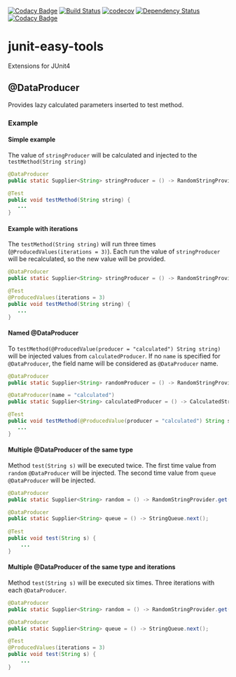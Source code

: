 [![Codacy Badge](https://api.codacy.com/project/badge/Grade/edbdf73dad50403e8be8dfde05cb4107)](https://www.codacy.com/app/SeriyBg/junit-easy-tools?utm_source=github.com&utm_medium=referral&utm_content=SeriyBg/junit-easy-tools&utm_campaign=badger)
[![Build Status](https://travis-ci.org/SeriyBg/junit-easy-tools.svg?branch=master)](https://travis-ci.org/SeriyBg/junit-easy-tools)
[![codecov](https://codecov.io/gh/SeriyBg/junit-easy-tools/branch/master/graph/badge.svg)](https://codecov.io/gh/SeriyBg/junit-easy-tools)
[![Dependency Status](https://www.versioneye.com/user/projects/58bbf75f2ff683004468cc9f/badge.svg?style=flat-square)](https://www.versioneye.com/user/projects/58bbf75f2ff683004468cc9f)
[![Codacy Badge](https://api.codacy.com/project/badge/Grade/edbdf73dad50403e8be8dfde05cb4107)](https://www.codacy.com/app/SeriyBg/junit-easy-tools?utm_source=github.com&amp;utm_medium=referral&amp;utm_content=SeriyBg/junit-easy-tools&amp;utm_campaign=Badge_Grade)

# junit-easy-tools
Extensions for JUnit4

## @DataProducer
Provides lazy calculated parameters inserted to test method.
### Example

#### Simple example
The value of `stringProducer` will be calculated and injected to the `testMethod(String string)`
```java
@DataProducer
public static Supplier<String> stringProducer = () -> RandomStringProvider.get();

@Test
public void testMethod(String string) {
   ...
}
```

#### Example with iterations
The `testMethod(String string)` will run three times (`@ProducedValues(iterations = 3)`).
Each run the value of `stringProducer` will be recalculated, so the new value will be provided. 
```java
@DataProducer
public static Supplier<String> stringProducer = () -> RandomStringProvider.get();

@Test
@ProducedValues(iterations = 3)
public void testMethod(String string) {
   ...
}
```

#### Named @DataProducer
To `testMethod(@ProducedValue(producer = "calculated") String string)` will be injected values from `calculatedProducer`.
If no `name` is specified for `@DataProducer`, the field name will be considered as `@DataProducer` name.
```java
@DataProducer
public static Supplier<String> randomProducer = () -> RandomStringProvider.get();

@DataProducer(name = "calculated")
public static Supplier<String> calculatedProducer = () -> CalculatedStringProvider.get();

@Test
public void testMethod(@ProducedValue(producer = "calculated") String string) {
   ...
}
```

#### Multiple @DataProducer of the same type
Method `test(String s)` will be executed twice. 
The first time value from `random` `@DataProducer` will be injected.
The second time value from `queue` `@DataProducer` will be injected. 
```java
@DataProducer
public static Supplier<String> random = () -> RandomStringProvider.get();

@DataProducer
public static Supplier<String> queue = () -> StringQueue.next();
 
@Test
public void test(String s) {
    ...
}
```

#### Multiple @DataProducer of the same type and iterations
Method `test(String s)` will be executed six times.
Three iterations with each `@DataProducer`.

```java
@DataProducer
public static Supplier<String> random = () -> RandomStringProvider.get();

@DataProducer
public static Supplier<String> queue = () -> StringQueue.next();

@Test
@ProducedValues(iterations = 3)
public void test(String s) {
    ...
}
```
